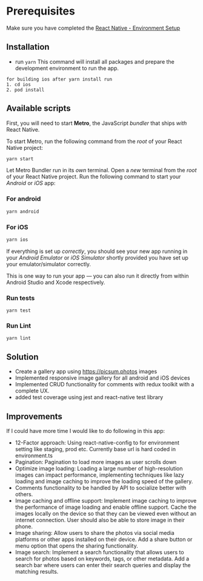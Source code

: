 # Prerequisites

Make sure you have completed the [React Native - Environment Setup](https://reactnative.dev/docs/environment-setup)


## Installation

-   run `yarn`
This command will install all packages and prepare the development environment to run the app.
```
for building ios after yarn install run 
1. cd ios
2. pod install
```

## Available scripts

First, you will need to start **Metro**, the JavaScript _bundler_ that ships _with_ React Native.

To start Metro, run the following command from the _root_ of your React Native project:

```bash
yarn start
```

Let Metro Bundler run in its _own_ terminal. Open a _new_ terminal from the _root_ of your React Native project. Run the following command to start your _Android_ or _iOS_ app:

### For android

```bash
yarn android
```

### For iOS

```bash
yarn ios
```

If everything is set up _correctly_, you should see your new app running in your _Android Emulator_ or _iOS Simulator_ shortly provided you have set up your emulator/simulator correctly.

This is one way to run your app — you can also run it directly from within Android Studio and Xcode respectively.

### Run tests
```
yarn test
```

### Run Lint
```
yarn lint
```

## Solution
- Create a gallery app using https://picsum.photos images
- Implemented responsive image gallery for all android and iOS devices
- Implemented CRUD functionality for comments with redux toolkit with a complete UX.
- added test coverage using jest and react-native test library

## Improvements

If I could have more time I would like to do following in this app:

- 12-Factor approach: Using react-native-config to for environment setting like staging, prod etc. Currently base url is hard coded in environment.ts
- Pagination: Pagination to load more images as user scrolls down
- Optimize image loading: Loading a large number of high-resolution images can impact performance, implementing techniques like lazy loading and image caching to improve the loading speed of the gallery.
- Comments functionality to be handled by API to socialize better with others.
- Image caching and offline support: Implement image caching to improve the performance of image loading and enable offline support. Cache the images locally on the device so that they can be viewed even without an internet connection. User should also be able to store image in their phone.
- Image sharing: Allow users to share the photos via social media platforms or other apps installed on their device. Add a share button or menu option that opens the sharing functionality.
- Image search: Implement a search functionality that allows users to search for photos based on keywords, tags, or other metadata. Add a search bar where users can enter their search queries and display the matching results.